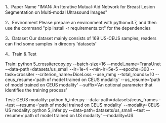 1、Paper Name
"IMAN: An Iterative Mutual-Aid Network for Breast Lesion Segmentation on Multi-modal Ultrasound Images"

2、Environment
Please prepare an environment with python=3.7, and then use the command "pip install -r requirements.txt" for the dependencies

3、Dataset
Our dataset mainly consists of 169 US-CEUS samples, readers can find some samples in direcory 'datasets'

4、Train & Test

Train: 
python 5_crossitercopy.py  --batch-size=16 --model_name=TransUnet --data-path=datasets/us_small --lr=1e-4 --min-lr=5e-5 --epochs=300 --task=crossiter --criterion_name=DiceLoss --use_mmg --total_rounds=10 --ceus_resume='path of model trained on CEUS modality' --us_resume='path of model trained on CEUS modality' --suffix='An optional parameter that identifies the training process'

Test:
CEUS modality: python 5_infer.py --data-path=datasets/ceus_frames --test --resume='path of model trained on CEUS modality' --modality=CEUS
US modality: python 5_infer.py --data-path=datasets/us_small --test --resume='path of model trained on US modality' --modality=US
